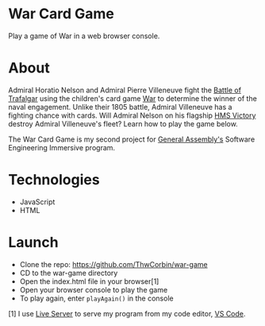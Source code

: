 # War Card Game

Play a game of War in a web browser console.

# About

Admiral Horatio Nelson and Admiral Pierre Villeneuve fight the [Battle of Trafalgar](https://www.britannica.com/event/Battle-of-Trafalgar-European-history "Encyclopedia Britannica entry for the Battle of Trafalgar") using the children's card game [War](https://www.pagat.com/war/war.html "Pagat entry for War card game") to determine the winner of the naval engagement. Unlike their 1805 battle, Admiral Villeneuve has a fighting chance with cards. Will Admiral Nelson on his flagship [HMS Victory](https://www.britannica.com/topic/Victory-British-ship "Encyclopedia Britannica entry for the HMS Victory") destroy Admiral Villeneuve's fleet? Learn how to play the game below.

The War Card Game is my second project for [General Assembly's](https://generalassemb.ly/ "General Assembly homepage") Software Engineering Immersive program.

# Technologies

- JavaScript
- HTML

# Launch

- Clone the repo: https://github.com/ThwCorbin/war-game
- CD to the war-game directory
- Open the index.html file in your browser[1]
- Open your browser console to play the game
- To play again, enter `playAgain()` in the console

[1] I use [Live Server](https://marketplace.visualstudio.com/items?itemName=ritwickdey.LiveServer "Live Server extension") to serve my program from my code editor, [VS Code](https://code.visualstudio.com/ "Visual Studio Code editor").
